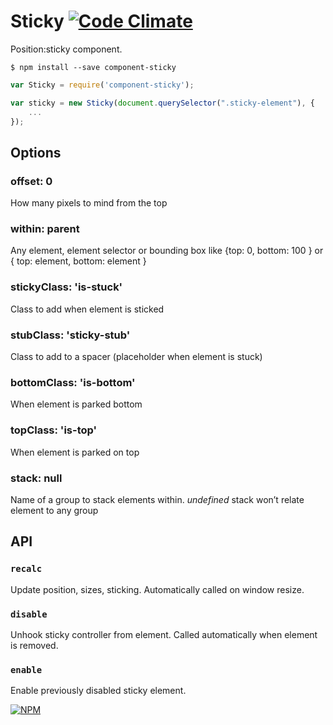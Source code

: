 # Sticky [![Code Climate](https://codeclimate.com/github/kudago/sticky/badges/gpa.svg)](https://codeclimate.com/github/kudago/sticky)

Position:sticky component.


`$ npm install --save component-sticky`

```js
var Sticky = require('component-sticky');

var sticky = new Sticky(document.querySelector(".sticky-element"), {
	...
});
```

## Options

### offset: 0
How many pixels to mind from the top

### within: parent
Any element, element selector or bounding box like {top: 0, bottom: 100 } or { top: element, bottom: element }

### stickyClass: 'is-stuck'
Class to add when element is sticked

### stubClass: 'sticky-stub'
Class to add to a spacer (placeholder when element is stuck)

### bottomClass: 'is-bottom'
When element is parked bottom

### topClass: 'is-top'
When element is parked on top

### stack: null
Name of a group to stack elements within. _undefined_ stack won’t relate element to any group


## API

### `recalc`

Update position, sizes, sticking. Automatically called on window resize.

### `disable`

Unhook sticky controller from element. Called automatically when element is removed.

### `enable`

Enable previously disabled sticky element.



[![NPM](https://nodei.co/npm/component-sticky.png?downloads=true&downloadRank=true&stars=true)](https://nodei.co/npm/component-sticky/)